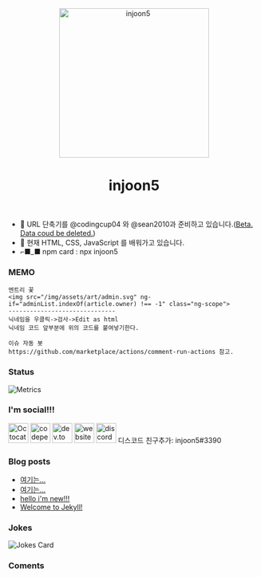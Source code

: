 <div align="center">
	<img width="300" height="300" src="https://avatars2.githubusercontent.com/u/52849281?s=1000&v=4 " alt="injoon5">
	<br>
	<p>
		<p>
			<sup>
				<h1 href="https://github.com/injoon5">injoon5</h1>
			</sup>
		</p>
		<br>
	</p>
</div>

- 🔭 URL  단축기를 @codingcup04 와 
     @sean2010과 준비하고 있습니다.(<a href="https://oijlink.glitch.me" target="_blank">Beta. Data coud be deleted.</a>) <br>
- 🌱 현재 HTML, CSS, JavaScript 를 배워가고 있습니다.
- ⌐■_■ npm card : npx injoon5

### MEMO

```text
엔트리 꽃
<img src="/img/assets/art/admin.svg" ng-if="adminList.indexOf(article.owner) !== -1" class="ng-scope">
------------------------------
닉네임을 우클릭->검사->Edit as html
닉네임 코드 앞부분에 위의 코드를 붙여넣기한다.

이슈 자동 봇
https://github.com/marketplace/actions/comment-run-actions 참고.
```
### Status
![Metrics](http://g.injoon5.ga/github-metrics.svg)
<br>


### I'm social!!!

[<img src='https://github.githubassets.com/images/icons/emoji/octocat.png' alt='Octocat' height='40'>](https://github.com/injoon5)  [<img src='https://cdn.jsdelivr.net/npm/simple-icons@3.0.1/icons/codepen.svg' alt='codepen' height='40'>](https://codepen.io/injoon5)  [<img src='https://cdn.jsdelivr.net/npm/simple-icons@3.0.1/icons/dev-dot-to.svg' alt='dev.to' height='40'>](https://dev.to/injoon5)  [<img src='https://cdn.jsdelivr.net/npm/simple-icons@3.0.1/icons/icloud.svg' alt='website' height='40'>](http://injoon5.ga) 
[<img src='https://cdn.jsdelivr.net/npm/simple-icons@3.0.1/icons/discord.svg' alt='discord' height='40'>](https://discord.gg/FtQJJVr) 디스코드 친구추가: injoon5#3390
### Blog posts

<!-- BLOG-POST-LIST:START -->
- [여기는...](https://injoon5.github.io/test-for-github-action/27)
- [여기는...](https://injoon5.github.io/%EC%97%AC%EA%B8%B0%EB%8A%94/04)
- [hello i'm new!!!](https://dev.to/injoon5/hello-i-m-new-28o6)
- [Welcome to Jekyll!](https://injoon5.github.io/hello-world/29)
<!-- BLOG-POST-LIST:END -->

### Jokes
![Jokes Card](https://readme-jokes.vercel.app/api)

### Coments

<div>
<script src="https://utteranc.es/client.js"
        repo="injoon5/Injoon5"
        issue-term="url"
        label="💬"
        theme="github-light"
        crossorigin="anonymous"
        async>
</script>
</div>




 

